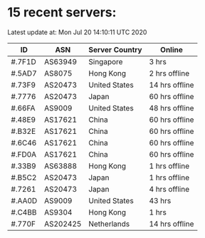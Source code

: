 # 15 recent servers:

Latest update at: Mon Jul 20 14:10:11 UTC 2020

| ID | ASN | Server Country | Online |
| -- | --- | -------------- | ------ |
| #.7F1D | AS63949 | Singapore | 3 hrs |
| #.5AD7 | AS8075 | Hong Kong | 2 hrs offline |
| #.73F9 | AS20473 | United States | 14 hrs offline |
| #.7776 | AS20473 | Japan | 60 hrs offline |
| #.66FA | AS9009 | United States | 48 hrs offline |
| #.48E9 | AS17621 | China | 60 hrs offline |
| #.B32E | AS17621 | China | 60 hrs offline |
| #.6C46 | AS17621 | China | 60 hrs offline |
| #.FD0A | AS17621 | China | 60 hrs offline |
| #.33B9 | AS63888 | Hong Kong | 1 hrs offline |
| #.B5C2 | AS20473 | Japan | 1 hrs offline |
| #.7261 | AS20473 | Japan | 4 hrs offline |
| #.AA0D | AS9009 | United States | 43 hrs |
| #.C4BB | AS9304 | Hong Kong | 1 hrs |
| #.770F | AS202425 | Netherlands | 14 hrs offline |

